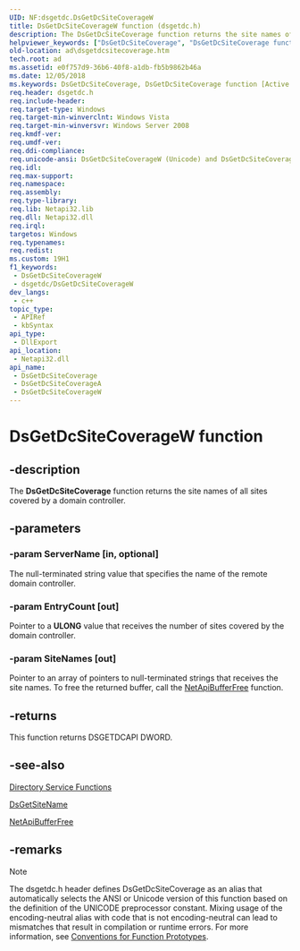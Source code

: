 ```yaml
---
UID: NF:dsgetdc.DsGetDcSiteCoverageW
title: DsGetDcSiteCoverageW function (dsgetdc.h)
description: The DsGetDcSiteCoverage function returns the site names of all sites covered by a domain controller. (Unicode)
helpviewer_keywords: ["DsGetDcSiteCoverage", "DsGetDcSiteCoverage function [Active Directory]", "DsGetDcSiteCoverageW", "_glines_dsgetdcsitecoverage", "ad.dsgetdcsitecoverage", "dsgetdc/DsGetDcSiteCoverage", "dsgetdc/DsGetDcSiteCoverageW"]
old-location: ad\dsgetdcsitecoverage.htm
tech.root: ad
ms.assetid: e0f757d9-36b6-40f8-a1db-fb5b9862b46a
ms.date: 12/05/2018
ms.keywords: DsGetDcSiteCoverage, DsGetDcSiteCoverage function [Active Directory], DsGetDcSiteCoverageA, DsGetDcSiteCoverageW, _glines_dsgetdcsitecoverage, ad.dsgetdcsitecoverage, dsgetdc/DsGetDcSiteCoverage, dsgetdc/DsGetDcSiteCoverageA, dsgetdc/DsGetDcSiteCoverageW
req.header: dsgetdc.h
req.include-header: 
req.target-type: Windows
req.target-min-winverclnt: Windows Vista
req.target-min-winversvr: Windows Server 2008
req.kmdf-ver: 
req.umdf-ver: 
req.ddi-compliance: 
req.unicode-ansi: DsGetDcSiteCoverageW (Unicode) and DsGetDcSiteCoverageA (ANSI)
req.idl: 
req.max-support: 
req.namespace: 
req.assembly: 
req.type-library: 
req.lib: Netapi32.lib
req.dll: Netapi32.dll
req.irql: 
targetos: Windows
req.typenames: 
req.redist: 
ms.custom: 19H1
f1_keywords:
 - DsGetDcSiteCoverageW
 - dsgetdc/DsGetDcSiteCoverageW
dev_langs:
 - c++
topic_type:
 - APIRef
 - kbSyntax
api_type:
 - DllExport
api_location:
 - Netapi32.dll
api_name:
 - DsGetDcSiteCoverage
 - DsGetDcSiteCoverageA
 - DsGetDcSiteCoverageW
---
```


# DsGetDcSiteCoverageW function


## -description

The <b>DsGetDcSiteCoverage</b> function returns the site names of all sites covered by a domain controller.

## -parameters

### -param ServerName [in, optional]

The null-terminated string value that specifies the name of the remote domain controller.

### -param EntryCount [out]

Pointer to a <b>ULONG</b> value that receives  the number of sites covered by the domain controller.

### -param SiteNames [out]

Pointer to an array of pointers to null-terminated strings that receives the site names. To free the returned buffer, call the <a href="/windows/desktop/api/lmapibuf/nf-lmapibuf-netapibufferfree">NetApiBufferFree</a> function.

## -returns

This function returns DSGETDCAPI DWORD.

## -see-also

<a href="/windows/desktop/AD/directory-service-functions">Directory Service Functions</a>



<a href="/windows/desktop/api/dsgetdc/nf-dsgetdc-dsgetsitenamea">DsGetSiteName</a>



<a href="/windows/desktop/api/lmapibuf/nf-lmapibuf-netapibufferfree">NetApiBufferFree</a>

## -remarks

> [!NOTE]
> The dsgetdc.h header defines DsGetDcSiteCoverage as an alias that automatically selects the ANSI or Unicode version of this function based on the definition of the UNICODE preprocessor constant. Mixing usage of the encoding-neutral alias with code that is not encoding-neutral can lead to mismatches that result in compilation or runtime errors. For more information, see [Conventions for Function Prototypes](/windows/win32/intl/conventions-for-function-prototypes).

